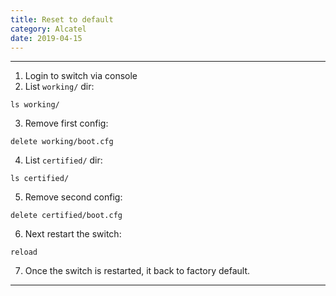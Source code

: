 ```yaml
---
title: Reset to default
category: Alcatel
date: 2019-04-15
---
```


-----

1. Login to switch via console
2. List `working/` dir:
```
ls working/
```

3. Remove first config:
```
delete working/boot.cfg
```

4. List `certified/` dir:
```
ls certified/
```

5. Remove second config:
```
delete certified/boot.cfg
```

6. Next restart the switch:
```
reload
```

7. Once the switch is restarted, it back to factory default.

-----